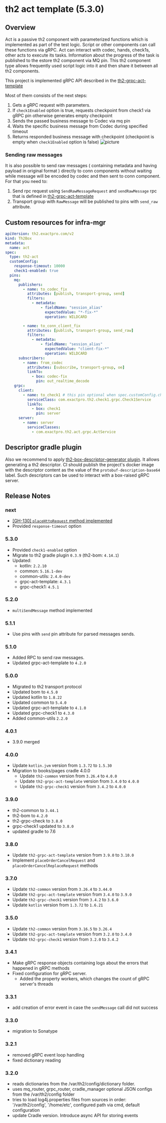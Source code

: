# th2 act template (5.3.0)

## Overview

Act is a passive th2 component with parameterized functions which is implemented as part of the test logic. Script or
other components can call these functions via gRPC. Act can interact with codec, hands, check1s, other acts to execute
its tasks. Information about the progress of the task is published to the estore th2 component via MQ pin. This th2
component type allows frequently used script logic into it and then share it between all th2 components.

This project is implemented gRPC API described in
the [th2-grpc-act-template](https://github.com/th2-net/th2-grpc-act-template/blob/master/src/main/proto/th2_grpc_act_template/act_template.proto "act_template.proto")

Most of them consists of the next steps:

1. Gets a gRPC request with parameters.
2. If `check1Enabled` option is true, requests checkpoint from check1 via gRPC pin otherwise generates empty checkpoint
3. Sends the passed business message to Codec via mq pin
4. Waits the specific business message from Codec during specified timeout
5. Returns responded business message with checkpoint (checkpoint is empty when `check1Enabled` option is false)
![picture](scheme.png)

### Sending raw messages
It is also possible to send raw messages ( containing metadata and having payload in original format ) directly to conn components without waiting while message will be encoded by codec and then sent to conn component.
For that you need to:
1. Send rpc request using `SendRawMessageRequest` and `sendRawMessage` rpc that is defined in [th2-grpc-act-template](https://github.com/th2-net/th2-grpc-act-template/blob/master/src/main/proto/th2_grpc_act_template/act_template.proto "act_template.proto")
2. Transport group with `RawMessage` will be published to pins with `send_raw` attribute.

## Custom resources for infra-mgr

```yaml
apiVersion: th2.exactpro.com/v2
kind: Th2Box
metadata:
  name: act
spec:
  type: th2-act
  customConfig:
    response-timeout: 10000
    check1-enabled: true
  pins:
    mq:
      publishers:
        - name: to_codec_fix
          attributes: [publish, transport-group, send]
          filters:
            - metadata:
                - fieldName: "session_alias"
                  expectedValue: "*-fix-*"
                  operation: WILDCARD

        - name: to_conn_client_fix
          attributes: [publish, transport-group, send_raw]
          filters:
            - metadata:
                - fieldName: "session_alias"
                  expectedValue: "client-fix-*"
                  operation: WILDCARD
      subscribers:
        - name: from_codec
          attributes: [subscribe, transport-group, oe]
          linkTo:
            - box: codec-fix
              pin: out_realtime_decode
    grpc:
      client:
        - name: to_check1 # this pin optional when spec.customConfig.check1Enabled: false
          serviceClass: com.exactpro.th2.check1.grpc.Check1Service
          linkTo:
            - box: check1
              pin: server
      server:
        - name: server
          serviceClasses:
            - com.exactpro.th2.act.grpc.ActService
```

## Descriptor gradle plugin

Also we recommend to
apply [th2-box-descriptor-generator plugin](https://github.com/th2-net/th2-box-descriptor-generator). It allows
generating a th2 descriptor. CI should publish the project's docker image with the descriptor content as the value of
the `protobuf-description-base64` label. Such descriptors can be used to interact with a box-raised gRPC server.

## Release Notes

### next

+ [[GH-130] `placeHttpRequest` method implemented](https://github.com/th2-net/th2-act-template-j/issues/130)
+ Provided `response-timeout` option

### 5.3.0
+ Provided `check1-enabled` option
+ Migrate to th2 gradle plugin `0.3.9` (th2-bom: `4.14.1`)
+ Updated:
  + kotlin: `2.2.10`
  + common: `5.16.1-dev`
  + common-utils: `2.4.0-dev`
  + grpc-act-template: `4.3.1`
  + grpc-check1: `4.5.1`

### 5.2.0
+ `multiSendMessage` method implemented

### 5.1.1
+ Use pins with `send` pin attribute for parsed messages sends.

### 5.1.0
+ Added RPC to send raw messages.
+ Updated grpc-act-template to `4.2.0`

### 5.0.0

+ Migrated to th2 transport protocol
+ Updated bom to `4.5.0`
+ Updated kotlin to `1.8.22`
+ Updated common to `5.4.0`
+ Updated grpc-act-template to `4.1.0`
+ Updated grpc-check1 to `4.3.0`
+ Added common-utils `2.2.0`

### 4.0.1

+ 3.9.0 merged

### 4.0.0

+ Update `kotlin.jvm` version from `1.3.72` to `1.5.30`
+ Migration to books/pages cradle 4.0.0
    + Update `th2-common` version from `3.26.4` to `4.0.0`
    + Update `th2-grpc-act-template` version from `3.4.0` to `4.0.0`
    + Update `th2-grpc-check1` version from `3.4.2` to `4.0.0`

### 3.9.0

+ th2-common to `3.44.1`
+ th2-bom to `4.2.0`
+ th2-grpc-check to `3.8.0`
+ grpc-check1 updated to `3.8.0`
+ updated gradle to 7.6

### 3.8.0

+ Update `th2-grpc-act-template` version from `3.9.0` to `3.10.0`
+ Implement `placeOrderCancelRequest` and `placeOrderCancelReplaceRequest` methods

### 3.7.0

+ Update `th2-common` version from `3.26.4` to `3.44.0`
+ Update `th2-grpc-act-template` version from `3.4.0` to `3.9.0`
+ Update `th2-grpc-check1` version from `3.4.2` to `3.6.0`
+ Update `kotlin` version from `1.3.72` to `1.6.21`

### 3.5.0

+ Update `th2-common` version from `3.16.5` to `3.26.4`
+ Update `th2-grpc-act-template` version from `3.2.0` to `3.4.0`
+ Update `th2-grpc-check1` version from `3.2.0` to `3.4.2`

### 3.4.1

+ Make gRPC response objects containing logs about the errors that happened in gRPC methods
+ Fixed configuration for gRPC server.
    + Added the property workers, which changes the count of gRPC server's threads

### 3.3.1

+ add creation of error event in case the `sendMessage` call did not success

### 3.3.0

+ migration to Sonatype

### 3.2.1

+ removed gRPC event loop handling
+ fixed dictionary reading

### 3.2.0

+ reads dictionaries from the /var/th2/config/dictionary folder.
+ uses mq_router, grpc_router, cradle_manager optional JSON configs from the /var/th2/config folder
+ tries to load log4j.properties files from sources in order: '/var/th2/config', '/home/etc', configured path via cmd,
  default configuration
+ update Cradle version. Introduce async API for storing events
